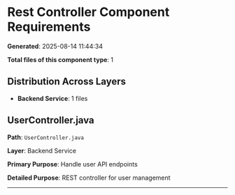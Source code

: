# Rest Controller Component Requirements

**Generated**: 2025-08-14 11:44:34

**Total files of this component type**: 1

## Distribution Across Layers

- **Backend Service**: 1 files

## UserController.java

**Path**: `UserController.java`

**Layer**: Backend Service

**Primary Purpose**: Handle user API endpoints

**Detailed Purpose**: REST controller for user management

---

